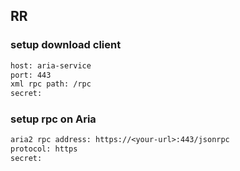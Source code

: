 ## RR

### setup download client

```txt
host: aria-service
port: 443
xml rpc path: /rpc
secret: 
```


### setup rpc on Aria

```txt
aria2 rpc address: https://<your-url>:443/jsonrpc
protocol: https
secret: 
```
